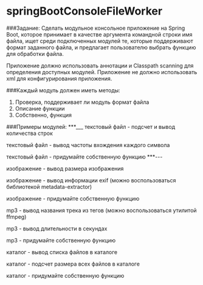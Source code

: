 # springBootConsoleFileWorker
###Задание:
Сделать модульное консольное приложение на Spring Boot, которое принимает в качестве аргумента командной строки имя файла, ищет среди подключенных модулей те, которые поддерживают формат заданного файла, и предлагает пользователю выбрать функцию для обработки файла.

Приложение должно использовать аннотации и Classpath scanning для определения доступных модулей.
Приложение не должно использовать xml для конфигурирования приложения.

###Каждый модуль должен иметь методы:

1. Проверка, поддерживает ли модуль формат файла
2. Описание функции
3. Собственно, функция

###Примеры модулей:
***___
текстовый файл - подсчет и вывод количества строк

текстовый файл - вывод частоты вхождения каждого символа

текстовый файл - придумайте собственную функцию
***---

изображение - вывод размера изображения

изображение - вывод информации exif (можно воспользоваться библиотекой metadata-extractor)

изображение - придумайте собственную функцию

mp3 - вывод названия трека из тегов (можно воспользоваться утилитой ffmpeg)

mp3 - вывод длительности в секундах

mp3 - придумайте собственную функцию

каталог - вывод списка файлов в каталоге

каталог - подсчет размера всех файлов в каталоге

каталог - придумайте собственную функцию
